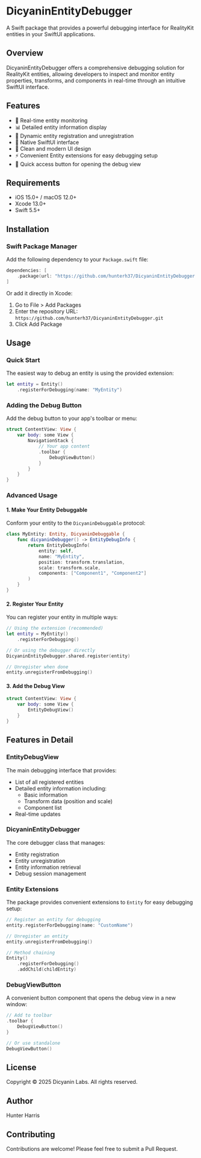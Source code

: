 # DicyaninEntityDebugger

A Swift package that provides a powerful debugging interface for RealityKit entities in your SwiftUI applications.

## Overview

DicyaninEntityDebugger offers a comprehensive debugging solution for RealityKit entities, allowing developers to inspect and monitor entity properties, transforms, and components in real-time through an intuitive SwiftUI interface.

## Features

- 🎯 Real-time entity monitoring
- 📊 Detailed entity information display
- 🔄 Dynamic entity registration and unregistration
- 📱 Native SwiftUI interface
- 🎨 Clean and modern UI design
- ⚡️ Convenient Entity extensions for easy debugging setup
- 🔘 Quick access button for opening the debug view

## Requirements

- iOS 15.0+ / macOS 12.0+
- Xcode 13.0+
- Swift 5.5+

## Installation

### Swift Package Manager

Add the following dependency to your `Package.swift` file:

```swift
dependencies: [
    .package(url: "https://github.com/hunterh37/DicyaninEntityDebugger.git", from: "1.0.0")
]
```

Or add it directly in Xcode:
1. Go to File > Add Packages
2. Enter the repository URL: `https://github.com/hunterh37/DicyaninEntityDebugger.git`
3. Click Add Package

## Usage

### Quick Start

The easiest way to debug an entity is using the provided extension:

```swift
let entity = Entity()
    .registerForDebugging(name: "MyEntity")
```

### Adding the Debug Button

Add the debug button to your app's toolbar or menu:

```swift
struct ContentView: View {
    var body: some View {
        NavigationStack {
            // Your app content
            .toolbar {
                DebugViewButton()
            }
        }
    }
}
```

### Advanced Usage

#### 1. Make Your Entity Debuggable

Conform your entity to the `DicyaninDebuggable` protocol:

```swift
class MyEntity: Entity, DicyaninDebuggable {
    func dicyaninDebugger() -> EntityDebugInfo {
        return EntityDebugInfo(
            entity: self,
            name: "MyEntity",
            position: transform.translation,
            scale: transform.scale,
            components: ["Component1", "Component2"]
        )
    }
}
```

#### 2. Register Your Entity

You can register your entity in multiple ways:

```swift
// Using the extension (recommended)
let entity = MyEntity()
    .registerForDebugging()

// Or using the debugger directly
DicyaninEntityDebugger.shared.register(entity)

// Unregister when done
entity.unregisterFromDebugging()
```

#### 3. Add the Debug View

```swift
struct ContentView: View {
    var body: some View {
        EntityDebugView()
    }
}
```

## Features in Detail

### EntityDebugView

The main debugging interface that provides:
- List of all registered entities
- Detailed entity information including:
  - Basic information
  - Transform data (position and scale)
  - Component list
- Real-time updates

### DicyaninEntityDebugger

The core debugger class that manages:
- Entity registration
- Entity unregistration
- Entity information retrieval
- Debug session management

### Entity Extensions

The package provides convenient extensions to `Entity` for easy debugging setup:

```swift
// Register an entity for debugging
entity.registerForDebugging(name: "CustomName")

// Unregister an entity
entity.unregisterFromDebugging()

// Method chaining
Entity()
    .registerForDebugging()
    .addChild(childEntity)
```

### DebugViewButton

A convenient button component that opens the debug view in a new window:

```swift
// Add to toolbar
.toolbar {
    DebugViewButton()
}

// Or use standalone
DebugViewButton()
```

## License

Copyright © 2025 Dicyanin Labs. All rights reserved.

## Author

Hunter Harris

## Contributing

Contributions are welcome! Please feel free to submit a Pull Request. 